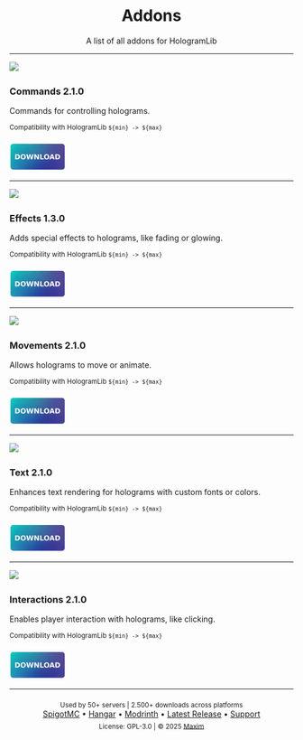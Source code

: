 <div align="center">
<h1>Addons</h1>
<p>A list of all addons for HologramLib</p>
</div>

<hr>

<!-- ADDONS_START -->
<img src="https://github.com/HologramLib/Commands/icon.png" width="70"><br>
### Commands 2.1.0
Commands for controlling holograms.

<sup>Compatibility with HologramLib `${min} -> ${max}`</sup>

<a href="${baseURL}${name}">
  <img width="100px" src="download.svg" alt="Download"/>
</a>

<hr>

<img src="https://github.com/HologramLib/Effects/icon.png" width="70"><br>
### Effects 1.3.0
Adds special effects to holograms, like fading or glowing.

<sup>Compatibility with HologramLib `${min} -> ${max}`</sup>

<a href="${baseURL}${name}">
  <img width="100px" src="download.svg" alt="Download"/>
</a>

<hr>

<img src="https://github.com/HologramLib/Movements/icon.png" width="70"><br>
### Movements 2.1.0
Allows holograms to move or animate.

<sup>Compatibility with HologramLib `${min} -> ${max}`</sup>

<a href="${baseURL}${name}">
  <img width="100px" src="download.svg" alt="Download"/>
</a>

<hr>

<img src="https://github.com/HologramLib/Text/icon.png" width="70"><br>
### Text 2.1.0
Enhances text rendering for holograms with custom fonts or colors.

<sup>Compatibility with HologramLib `${min} -> ${max}`</sup>

<a href="${baseURL}${name}">
  <img width="100px" src="download.svg" alt="Download"/>
</a>

<hr>

<img src="https://github.com/HologramLib/Interactions/icon.png" width="70"><br>
### Interactions 2.1.0
Enables player interaction with holograms, like clicking.

<sup>Compatibility with HologramLib `${min} -> ${max}`</sup>

<a href="${baseURL}${name}">
  <img width="100px" src="download.svg" alt="Download"/>
</a>

<hr>

<!-- ADDONS_END -->


<div align="center">
  <sub>Used by 50+ servers | 2.500+ downloads across platforms</sub><br>
  <a href="https://www.spigotmc.org/resources/111746/">SpigotMC</a> •
  <a href="https://hangar.papermc.io/max1mde/HologramLib">Hangar</a> •
  <a href="https://modrinth.com/plugin/hologramlib">Modrinth</a> •
  <a href="https://github.com/HologramLib/HologramLib/releases/latest">Latest Release</a> •
  <a href="https://discord.gg/2UTkYj26B4">Support</a><br>
  <sub>License: GPL-3.0 | © 2025 <a href="https://github.com/max1mde/">Maxim</a></sub>
</div>
